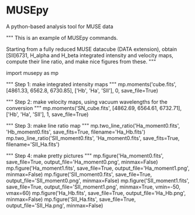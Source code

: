 # MUSEpy
A python-based analysis tool for MUSE data


"""
This is an example of MUSEpy commands.

Starting from a fully reduced MUSE datacube (DATA extension), obtain [SII]6731, H_alpha and H_beta integrated intensity and velocity maps, compute their line ratio, and make nice figures from these.
"""

import musepy as mp


"""
Step 1: make integrated intensity maps
"""
mp.moments('cube.fits', [4861.33, 6562.8, 6730.85], ['Hb', 'Ha', 'SII'], 0, save_file=True)


"""
Step 2: make velocity maps, using vacuum wavelengths for the conversion
"""
mp.moments('SN_cube.fits', [4862.69, 6564.61, 6732.71], ['Hb', 'Ha', 'SII'], 1, save_file=True)


"""
Step 3: make line ratio map
"""
mp.two_line_ratio('Ha_moment0.fits', 'Hb_moment0.fits', save_fits=True, filename='Ha_Hb.fits')
mp.two_line_ratio('SII_moment0.fits', 'Ha_moment0.fits', save_fits=True, filename='SII_Ha.fits')


"""
Step 4: make pretty pictures
"""
mp.figure('Ha_moment0.fits', save_file=True, output_file='Ha_moment0.png', minmax=False)
mp.figure('Ha_moment1.fits', save_file=True, output_file='Ha_moment1.png', minmax=False)
mp.figure('SII_moment0.fits', save_file=True, output_file='SII_moment0.png', minmax=False)
mp.figure('SII_moment1.fits', save_file=True, output_file='SII_moment1.png', minmax=True, vmin=-50, vmax=60)
mp.figure('Ha_Hb.fits', save_file=True, output_file='Ha_Hb.png', minmax=False)
mp.figure('SII_Ha.fits', save_file=True, output_file='SII_Ha.png', minmax=False)




